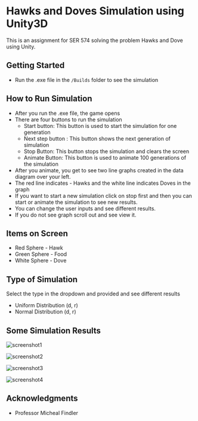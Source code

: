 # Hawks and Doves Simulation using Unity3D

This is an assignment for SER 574 solving the problem Hawks and Dove using Unity.

## Getting Started
- Run the .exe file in the ```/Builds``` folder to see the simulation

## How to Run Simulation
- After you run the .exe file, the game opens
- There are four buttons to run the simulation
   - Start button: This button is used to start the simulation for one generation
   - Next step button : This button shows the next generation of simulation
   - Stop Button: This button stops the simulation and clears the screen
   - Animate Button: This button is used to animate 100 generations of the simulation
- After you animate, you get to see two line graphs created in the data diagram over your left.
- The red line indicates - Hawks and the white line indicates Doves in the graph
- If you want to start a new simulation click on stop first and then you can start or animate the simulation to see new results.
- You can change the user inputs and see different results.
- If you do not see graph scroll out and see view it.

## Items on Screen
- Red Sphere - Hawk
- Green Sphere - Food
- White Sphere - Dove

## Type of Simulation 
Select the type in the dropdown and provided and see different results
- Uniform Distribution (d, r)
- Normal Distribution (d, r)

## Some Simulation Results

![screenshot1](https://user-images.githubusercontent.com/43055292/77282040-13185280-6c86-11ea-9590-ca17fa8ab87d.png)

![screenshot2](https://user-images.githubusercontent.com/43055292/77282060-23303200-6c86-11ea-9ae1-1104dd518045.png)

![screenshot3](https://user-images.githubusercontent.com/43055292/77282065-25928c00-6c86-11ea-94a3-c707fd150206.png)

![screenshot4](https://user-images.githubusercontent.com/43055292/77282812-27f5e580-6c88-11ea-8f23-36f5b3dd2b9e.png)

## Acknowledgments

- Professor Micheal Findler


